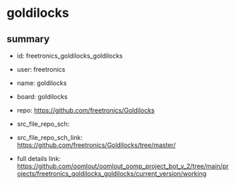 # goldilocks
 
## summary 
* id: freetronics_goldilocks_goldilocks
* user: freetronics
* name: goldilocks
* board: goldilocks
* repo: https://github.com/freetronics/Goldilocks



* src_file_repo_sch: 
* src_file_repo_sch_link: https://github.com/freetronics/Goldilocks/tree/master/
* full details link: https://github.com/oomlout/oomlout_oomp_project_bot_v_2/tree/main/projects/freetronics_goldilocks_goldilocks/current_version/working  






